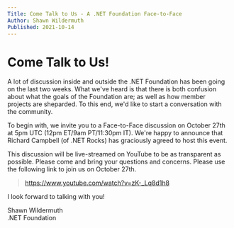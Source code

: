 ```yaml
---
Title: Come Talk to Us - A .NET Foundation Face-to-Face
Author: Shawn Wildermuth
Published: 2021-10-14
---
```

# Come Talk to Us!

A lot of discussion inside and outside the .NET Foundation has been going on the last two weeks. What we've heard is that there is both confusion about what the goals of the Foundation are; as well as how member projects are sheparded. To this end, we'd like to start a conversation with the community. 

To begin with, we invite you to a Face-to-Face discussion on October 27th at 5pm UTC (12pm ET/9am PT/11:30pm IT). We're happy to announce that Richard Campbell (of .NET Rocks) has graciously agreed to host this event.   

This discussion will be live-streamed on YouTube to be as transparent as possible. Please come and bring your questions and concerns. Please use the following link to join us on October 27th.

> https://www.youtube.com/watch?v=zK-_Lq8d1h8

I look forward to talking with you!

Shawn Wildermuth<br/>
.NET Foundation